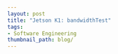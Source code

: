 ```yaml
---
layout: post
title: "Jetson K1: bandwidthTest"
tags:
- Software Engineering
thumbnail_path: blog/
---
```


